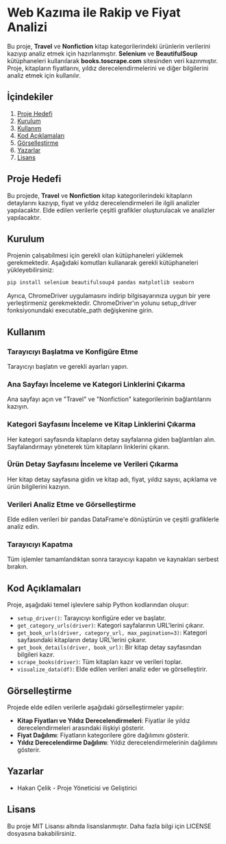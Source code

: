 # Web Kazıma ile Rakip ve Fiyat Analizi

Bu proje, **Travel** ve **Nonfiction** kitap kategorilerindeki ürünlerin verilerini kazıyıp analiz etmek için hazırlanmıştır. **Selenium** ve **BeautifulSoup** kütüphaneleri kullanılarak **books.toscrape.com** sitesinden veri kazınmıştır. Proje, kitapların fiyatlarını, yıldız derecelendirmelerini ve diğer bilgilerini analiz etmek için kullanılır.

## İçindekiler

1. [Proje Hedefi](#proje-hedefi)
2. [Kurulum](#kurulum)
3. [Kullanım](#kullanım)
4. [Kod Açıklamaları](#kod-açıklamaları)
5. [Görselleştirme](#görselleştirme)
6. [Yazarlar](#yazarlar)
7. [Lisans](#lisans)

## Proje Hedefi

Bu projede, **Travel** ve **Nonfiction** kitap kategorilerindeki kitapların detaylarını kazıyıp, fiyat ve yıldız derecelendirmeleri ile ilgili analizler yapılacaktır. Elde edilen verilerle çeşitli grafikler oluşturulacak ve analizler yapılacaktır.

## Kurulum

Projenin çalışabilmesi için gerekli olan kütüphaneleri yüklemek gerekmektedir. Aşağıdaki komutları kullanarak gerekli kütüphaneleri yükleyebilirsiniz:

```bash
pip install selenium beautifulsoup4 pandas matplotlib seaborn
```

Ayrıca, ChromeDriver uygulamasını indirip bilgisayarınıza uygun bir yere yerleştirmeniz gerekmektedir. ChromeDriver'ın yolunu setup_driver fonksiyonundaki executable_path değişkenine girin.

## Kullanım

### Tarayıcıyı Başlatma ve Konfigüre Etme
Tarayıcıyı başlatın ve gerekli ayarları yapın.

### Ana Sayfayı İnceleme ve Kategori Linklerini Çıkarma
Ana sayfayı açın ve "Travel" ve "Nonfiction" kategorilerinin bağlantılarını kazıyın.

### Kategori Sayfasını İnceleme ve Kitap Linklerini Çıkarma
Her kategori sayfasında kitapların detay sayfalarına giden bağlantıları alın. Sayfalandırmayı yöneterek tüm kitapların linklerini çıkarın.

### Ürün Detay Sayfasını İnceleme ve Verileri Çıkarma
Her kitap detay sayfasına gidin ve kitap adı, fiyat, yıldız sayısı, açıklama ve ürün bilgilerini kazıyın.

### Verileri Analiz Etme ve Görselleştirme
Elde edilen verileri bir pandas DataFrame'e dönüştürün ve çeşitli grafiklerle analiz edin.

### Tarayıcıyı Kapatma
Tüm işlemler tamamlandıktan sonra tarayıcıyı kapatın ve kaynakları serbest bırakın.

## Kod Açıklamaları

Proje, aşağıdaki temel işlevlere sahip Python kodlarından oluşur:

- `setup_driver()`: Tarayıcıyı konfigüre eder ve başlatır.
- `get_category_urls(driver)`: Kategori sayfalarının URL'lerini çıkarır.
- `get_book_urls(driver, category_url, max_pagination=3)`: Kategori sayfasındaki kitapların detay URL'lerini çıkarır.
- `get_book_details(driver, book_url)`: Bir kitap detay sayfasından bilgileri kazır.
- `scrape_books(driver)`: Tüm kitapları kazır ve verileri toplar.
- `visualize_data(df)`: Elde edilen verileri analiz eder ve görselleştirir.

## Görselleştirme

Projede elde edilen verilerle aşağıdaki görselleştirmeler yapılır:

- **Kitap Fiyatları ve Yıldız Derecelendirmeleri**: Fiyatlar ile yıldız derecelendirmeleri arasındaki ilişkiyi gösterir.
- **Fiyat Dağılımı**: Fiyatların kategorilere göre dağılımını gösterir.
- **Yıldız Derecelendirme Dağılımı**: Yıldız derecelendirmelerinin dağılımını gösterir.

## Yazarlar

- Hakan Çelik - Proje Yöneticisi ve Geliştirici

## Lisans

Bu proje MIT Lisansı altında lisanslanmıştır. Daha fazla bilgi için LICENSE dosyasına bakabilirsiniz.
